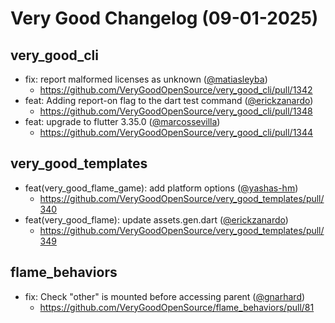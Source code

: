 # Very Good Changelog (09-01-2025)

## very_good_cli
- fix: report malformed licenses as unknown ([@matiasleyba](https://github.com/matiasleyba))
	- https://github.com/VeryGoodOpenSource/very_good_cli/pull/1342
- feat: Adding report-on flag to the dart test command ([@erickzanardo](https://github.com/erickzanardo))
	- https://github.com/VeryGoodOpenSource/very_good_cli/pull/1348
- feat: upgrade to flutter 3.35.0 ([@marcossevilla](https://github.com/marcossevilla))
	- https://github.com/VeryGoodOpenSource/very_good_cli/pull/1344

## very_good_templates
- feat(very_good_flame_game): add platform options ([@yashas-hm](https://github.com/yashas-hm))
	- https://github.com/VeryGoodOpenSource/very_good_templates/pull/340
- feat(very_good_flame): update assets.gen.dart ([@erickzanardo](https://github.com/erickzanardo))
	- https://github.com/VeryGoodOpenSource/very_good_templates/pull/349

## flame_behaviors
- fix: Check "other" is mounted before accessing parent ([@gnarhard](https://github.com/gnarhard))
	- https://github.com/VeryGoodOpenSource/flame_behaviors/pull/81
